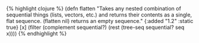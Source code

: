 {% highlight clojure %}
(defn flatten
  "Takes any nested combination of sequential things (lists, vectors,
  etc.) and returns their contents as a single, flat sequence.
  (flatten nil) returns an empty sequence."
  {:added "1.2"
   :static true}
  [x]
  (filter (complement sequential?)
          (rest (tree-seq sequential? seq x))))
{% endhighlight %}
